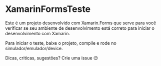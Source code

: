 # XamarinFormsTeste

Este é um projeto desenvolvido com Xamarin.Forms que serve para você verificar se seu ambiente de desenvolvimento está correto para iniciar o desenvolvimento com Xamarin.

Para iniciar o teste, baixe o projeto, compile e rode no simulador/emulador/device.

Dicas, criticas, sugestões? Crie uma issue :wink:
